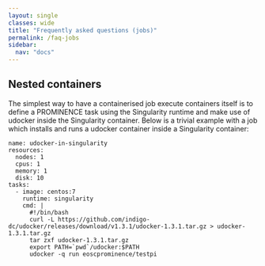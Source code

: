 ```yaml
---
layout: single
classes: wide
title: "Frequently asked questions (jobs)"
permalink: /faq-jobs
sidebar:
  nav: "docs"
---
```


## Nested containers
The simplest way to have a containerised job execute containers itself is to define a PROMINENCE task using
the Singularity runtime and
make use of udocker inside the Singularity container.
Below is a trivial example with a job which installs and runs a udocker container inside a Singularity container:
```
name: udocker-in-singularity
resources:
  nodes: 1
  cpus: 1
  memory: 1
  disk: 10
tasks:
  - image: centos:7
    runtime: singularity
    cmd: |
      #!/bin/bash
      curl -L https://github.com/indigo-dc/udocker/releases/download/v1.3.1/udocker-1.3.1.tar.gz > udocker-1.3.1.tar.gz
      tar zxf udocker-1.3.1.tar.gz
      export PATH=`pwd`/udocker:$PATH
      udocker -q run eoscprominence/testpi
```

